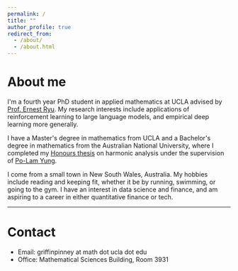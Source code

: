 ```yaml
---
permalink: /
title: ""
author_profile: true
redirect_from: 
  - /about/
  - /about.html
---
```


About me
======

I'm a fourth year PhD student in applied mathematics at UCLA advised by <a href="https://ernestryu.com/" target="_blank" rel="noopener noreferrer">Prof. Ernest Ryu</a>. My research interests include applications of reinforcement learning to large language models, and empirical deep learning more generally.

I have a Master's degree in mathematics from UCLA and a Bachelor's degree in mathematics from the Australian National University,  where I completed my <a href="/files/honours_thesis.pdf" target="_blank" rel="noopener noreferrer">Honours thesis</a> on harmonic analysis under the supervision of <a href="https://maths-people.anu.edu.au/~plyung/" target="_blank" rel="noopener noreferrer">Po-Lam Yung</a>.

I come from a small town in New South Wales, Australia. My hobbies include reading and keeping fit, whether it be by running, swimming, or going to the gym. I have an interest in data science and finance, and am aspiring to a career in either quantitative finance or tech.

---

Contact
======
- Email: griffinpinney at math dot ucla dot edu
- Office: Mathematical Sciences Building, Room 3931
